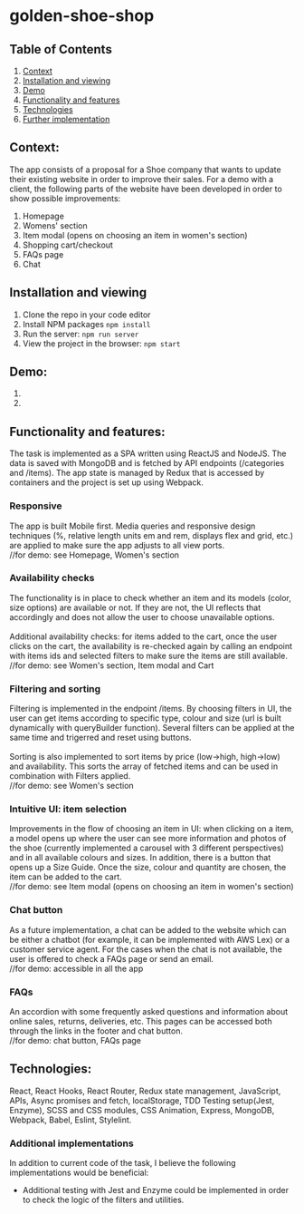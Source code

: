 # golden-shoe-shop

## Table of Contents
1. [Context](#description)
2. [Installation and viewing](#installation-and-viewing)
3. [Demo](#demo)
4. [Functionality and features](#functionality-and-features)
5. [Technologies](#technologies)
6. [Further implementation](#further-implementation)


## Context:
The app consists of a proposal for a Shoe company that wants to update their existing website in order to improve their sales. For a demo with a client, the following parts of the website have been developed in order to show possible improvements:

1. Homepage
2. Womens' section
3. Item modal (opens on choosing an item in women's section)
4. Shopping cart/checkout
5. FAQs page
6. Chat

## Installation and viewing
1. Clone the repo in your code editor
2. Install NPM packages `npm install`
3. Run the server: `npm run server`
4. View the project in the browser: `npm start`

## Demo:
1.

2.

## Functionality and features:
The task is implemented as a SPA written using ReactJS and NodeJS. The data is saved with MongoDB and is fetched by API endpoints (/categories and /items). The app state is managed by Redux that is accessed by containers and the project is set up using Webpack.

### Responsive
The app is built Mobile first. Media queries and responsive design techniques (%, relative length units em and rem, displays flex and grid, etc.) are applied to make sure the app adjusts to all view ports.
</br>
//for demo: see Homepage, Women's section

### Availability checks
The functionality is in place to check whether an item and its models (color, size options) are available or not. If they are not, the UI reflects that accordingly and does not allow the user to choose unavailable options.
</br>
</br>
Additional availability checks: for items added to the cart, once the user clicks on the cart, the availability is re-checked again by calling an endpoint with items ids and selected filters to make sure the items are still available.
</br>
//for demo: see Women's section, Item modal and Cart

### Filtering and sorting
Filtering is implemented in the endpoint /items. By choosing filters in UI, the user can get items according to specific type, colour and size (url is built dynamically with queryBuilder function). Several filters can be applied at the same time and trigerred and reset using buttons.
</br>
</br>
Sorting is also implemented to sort items by price (low->high, high->low) and availability. This sorts the array of fetched items and can be used in combination with Filters applied.
</br>
//for demo: see Women's section

### Intuitive UI: item selection
Improvements in the flow of choosing an item in UI: when clicking on a item, a model opens up where the user can see more information and photos of the shoe (currently implemented a carousel with 3 different perspectives) and in all  available colours and sizes. In addition, there is a button that opens up a Size Guide. Once the size, colour and quantity are chosen, the item can be added to the cart.
</br>
//for demo: see Item modal (opens on choosing an item in women's section)

### Chat button
As a future implementation, a chat can be added to the website which can be either a chatbot (for example, it can be implemented with AWS Lex) or a customer service agent. For the cases when the chat is not available, the user is offered to check a FAQs page or send an email.
</br>
//for demo: accessible in all the app

### FAQs
An accordion with some frequently asked questions and information about online sales, returns, deliveries, etc. This pages can be accessed both through the links in the footer and chat button.
</br>
//for demo: chat button, FAQs page


## Technologies:
React, React Hooks, React Router, Redux state management, JavaScript, APIs, Async promises and fetch, localStorage, TDD Testing setup(Jest, Enzyme), SCSS and CSS modules, CSS Animation, Express, MongoDB, Webpack, Babel, Eslint, Stylelint.

### Additional implementations
In addition to current code of the task, I believe the following implementations would be beneficial:</br>

- Additional testing with Jest and Enzyme could be implemented in order to check the logic of the filters and utilities.
